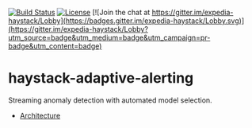 [![Build Status](https://travis-ci.org/ExpediaDotCom/haystack-adaptive-alerting.svg?branch=master)](https://travis-ci.org/ExpediaDotCom/haystack-adaptive-alerting)
[![License](https://img.shields.io/badge/license-Apache%20License%202.0-blue.svg)](https://github.com/ExpediaDotCom/haystack-adaptive-alerting/blob/master/LICENSE)
[![Join the chat at https://gitter.im/expedia-haystack/Lobby](https://badges.gitter.im/expedia-haystack/Lobby.svg)](https://gitter.im/expedia-haystack/Lobby?utm_source=badge&utm_medium=badge&utm_campaign=pr-badge&utm_content=badge)

# haystack-adaptive-alerting

Streaming anomaly detection with automated model selection.

- [Architecture](docs/architecture.md)
